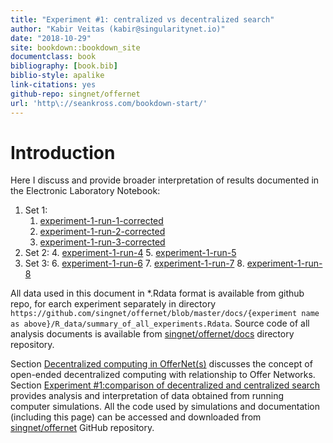 ```yaml
--- 
title: "Experiment #1: centralized vs decentralized search"
author: "Kabir Veitas (kabir@singularitynet.io)"
date: "2018-10-29"
site: bookdown::bookdown_site
documentclass: book
bibliography: [book.bib]
biblio-style: apalike
link-citations: yes
github-repo: singnet/offernet
url: 'http\://seankross.com/bookdown-start/'
---
```


# Introduction

Here I discuss and provide broader interpretation of results documented in the Electronic Laboratory Notebook:

1. Set 1:
	1. [experiment-1-run-1-corrected](https://singnet.github.io/offernet/public/experiment-1-run-1-corrected/)
	2. [experiment-1-run-2-corrected](https://singnet.github.io/offernet/public/experiment-1-run-2-corrected/)
	3. [experiment-1-run-3-corrected](https://singnet.github.io/offernet/public/experiment-1-run-3-corrected/)
2. Set 2:
	4. [experiment-1-run-4](https://singnet.github.io/offernet/public/experiment-1-run-4/)
	5. [experiment-1-run-5](https://singnet.github.io/offernet/public/experiment-1-run-5/)
3. Set 3:
	6. [experiment-1-run-6](https://singnet.github.io/offernet/public/experiment-1-run-6/)
	7. [experiment-1-run-7](https://singnet.github.io/offernet/public/experiment-1-run-7/)
	8. [experiment-1-run-8](https://singnet.github.io/offernet/public/experiment-1-run-8/)

All data used in this document in *.Rdata format is available from github repo, for earch experiment separately in directory ```https://github.com/singnet/offernet/blob/master/docs/{experiment name as above}/R_data/summary_of_all_experiments.Rdata```. Source code of all analysis documents is available from [singnet/offernet/docs](https://github.com/singnet/offernet/blob/master/docs/) directory repository. 

Section [Decentralized computing in OfferNet(s)](#decentralized-computing-in-offernets) discusses the concept of open-ended decentralized computing with relationship to Offer Networks. Section [Experiment #1:comparison of decentralized and centralized search](#experiment-one) provides analysis and interpretation of data obtained from running computer simulations. All the code used by simulations and documentation (including this page) can be accessed and downloaded from [singnet/offernet](https://github.com/singnet/offernet) GitHub repository.
